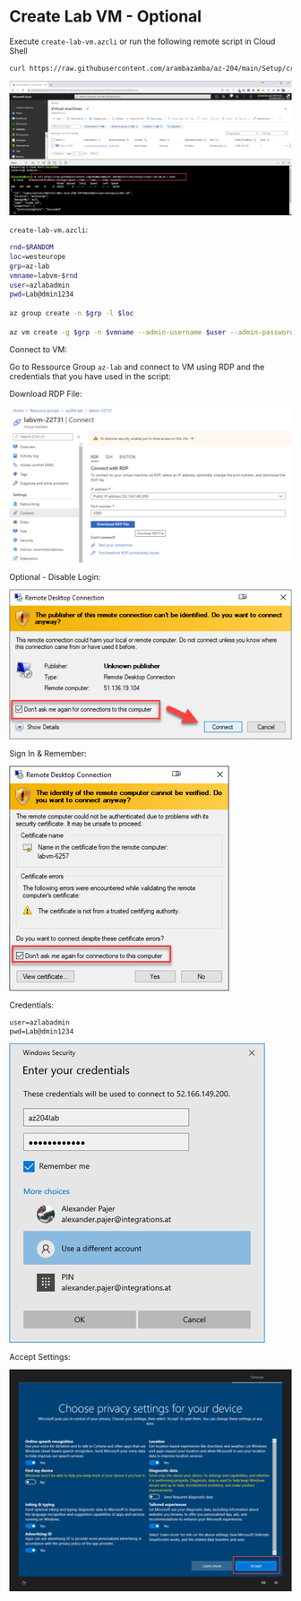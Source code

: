 # Create Lab VM - Optional

Execute `create-lab-vm.azcli` or run the following remote script in Cloud Shell

```bash
curl https://raw.githubusercontent.com/arambazamba/az-204/main/Setup/create-lab-vm.azcli | bash
```

![create-labvm](_images/create-lab-vm.jpg)

`create-lab-vm.azcli`:

```bash
rnd=$RANDOM
loc=westeurope
grp=az-lab
vmname=labvm-$rnd
user=azlabadmin
pwd=Lab@dmin1234

az group create -n $grp -l $loc

az vm create -g $grp -n $vmname --admin-username $user --admin-password $pwd --image MicrosoftWindowsDesktop:Windows-10:win10-21h2-pro-g2:latest --size Standard_E2s_v3 --public-ip-sku Standard
```

Connect to VM:

Go to Ressource Group `az-lab` and connect to VM using RDP and the credentials that you have used in the script:

Download RDP File:

![download-rdp](_images/download-rdp.jpg)

Optional - Disable Login:

![disable-login](_images/disable-login.jpg)

Sign In & Remember:

![connect-rdp](_images/trust-vm.jpg)

Credentials:

```
user=azlabadmin
pwd=Lab@dmin1234
```

![sign-in.jpg](_images/sign-in.jpg)

Accept Settings:

![accept-settings](_images/accept-settings.jpg)